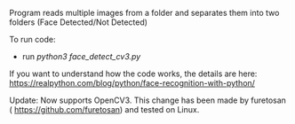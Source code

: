 Program reads multiple images from a folder and separates them into two folders (Face Detected/Not Detected)

To run code:
- run *python3 face_detect_cv3.py <imagesFolderPath> <faceFolderPath> <nofaceFolderPath>*

If you want to understand how the code works, the details are here:
https://realpython.com/blog/python/face-recognition-with-python/

Update: Now supports OpenCV3. This change has been made by furetosan ( https://github.com/furetosan) and tested on Linux.
